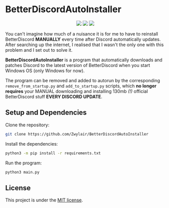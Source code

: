 # BetterDiscordAutoInstaller

<p align="center">
    <img src="https://img.shields.io/badge/python-3.11-green?logo=python&logoColor=white&style=for-the-badge">
    <img src="https://img.shields.io/badge/LICENSE-MIT-green?style=for-the-badge">
    <img src="https://img.shields.io/github/languages/code-size/Zwylair/BetterDiscordAutoInstaller?style=for-the-badge">
</p>

You can't imagine how much of a nuisance it is for me to have to reinstall BetterDiscord **MANUALLY** every time after Discord automatically updates. After searching up the internet, I realised that I wasn't the only one with this problem and I set out to solve it.

**BetterDiscordAutoInstaller** is a program that automatically downloads and patches Discord to the latest version of BetterDiscord when you start Windows OS (only Windows for now).

The program can be removed and added to autorun by the corresponding `remove_from_startup.py` and `add_to_startup.py` scripts, which **no longer requires** your MANUAL downloading and installing 130mb *(!)* official BetterDiscord stuff **EVERY DISCORD UPDATE**.

## Setup and Dependencies

Clone the repository:
```bash
git clone https://github.com/Zwylair/BetterDiscordAutoInstaller
```

Install the dependencies:
```bash
python3 -m pip install -r requirements.txt
```

Run the program:
```bash
python3 main.py
```

## License

This project is under the [MIT license](./LICENSE).
